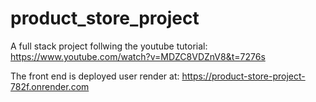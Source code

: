 # product_store_project
A full stack project follwing the youtube tutorial: https://www.youtube.com/watch?v=MDZC8VDZnV8&t=7276s

The front end is deployed user render at: https://product-store-project-782f.onrender.com
